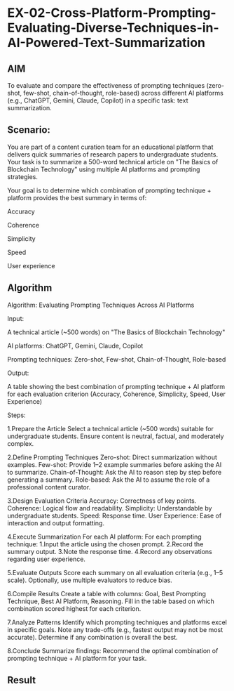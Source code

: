 # EX-02-Cross-Platform-Prompting-Evaluating-Diverse-Techniques-in-AI-Powered-Text-Summarization

## AIM
To evaluate and compare the effectiveness of prompting techniques (zero-shot, few-shot, chain-of-thought, role-based) across different AI platforms (e.g., ChatGPT, Gemini, Claude, Copilot) in a specific task: text summarization.

## Scenario:
You are part of a content curation team for an educational platform that delivers quick summaries of research papers to undergraduate students. Your task is to summarize a 500-word technical article on "The Basics of Blockchain Technology" using multiple AI platforms and prompting strategies.

Your goal is to determine which combination of prompting technique + platform provides the best summary in terms of:

Accuracy

Coherence

Simplicity

Speed

User experience

## Algorithm
Algorithm: Evaluating Prompting Techniques Across AI Platforms

Input:

A technical article (~500 words) on "The Basics of Blockchain Technology"

AI platforms: ChatGPT, Gemini, Claude, Copilot

Prompting techniques: Zero-shot, Few-shot, Chain-of-Thought, Role-based

Output:

A table showing the best combination of prompting technique + AI platform for each evaluation criterion (Accuracy, Coherence, Simplicity, Speed, User Experience)

Steps:

1.Prepare the Article
Select a technical article (~500 words) suitable for undergraduate students.
Ensure content is neutral, factual, and moderately complex.

2.Define Prompting Techniques
Zero-shot: Direct summarization without examples.
Few-shot: Provide 1–2 example summaries before asking the AI to summarize.
Chain-of-Thought: Ask the AI to reason step by step before generating a summary.
Role-based: Ask the AI to assume the role of a professional content curator.

3.Design Evaluation Criteria
Accuracy: Correctness of key points.
Coherence: Logical flow and readability.
Simplicity: Understandable by undergraduate students.
Speed: Response time.
User Experience: Ease of interaction and output formatting.

4.Execute Summarization
For each AI platform:
  For each prompting technique:
    1.Input the article using the chosen prompt.
    2.Record the summary output.
    3.Note the response time.
    4.Record any observations regarding user experience.

5.Evaluate Outputs
Score each summary on all evaluation criteria (e.g., 1–5 scale).
Optionally, use multiple evaluators to reduce bias.

6.Compile Results
Create a table with columns: Goal, Best Prompting Technique, Best AI Platform, Reasoning.
Fill in the table based on which combination scored highest for each criterion.

7.Analyze Patterns
Identify which prompting techniques and platforms excel in specific goals.
Note any trade-offs (e.g., fastest output may not be most accurate).
Determine if any combination is overall the best.

8.Conclude
Summarize findings: Recommend the optimal combination of prompting technique + AI platform for your task.

## Result


